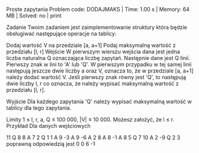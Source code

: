 Proste zapytania
Problem code: DODAJMAKS | Time: 1.00 s | Memory: 64 MB | Solved: no | print

Zadanie
Twoim zadaniem jest zaimplementowanie struktury która będzie obsługiwać następujące operacje na tablicy:

Dodaj wartość V na przedziale [a, a+1]
Podaj maksymalną wartość z przedziału [l, r]
Wejście
W pierwszym wierszu wejścia dana jest jedna liczba naturalna Q oznaczająca liczbę zapytań. Następnie dane jest Q linii. Pierwszy znak w lini to 'A' lub 'Q'. W pierwszym przypadku w tej samej linii następują jeszcze dwie liczby a oraz V, oznacza to, że w przedziale [a, a+1] należy dodać wartość V. Jeśli pierwszy znak równy jest 'Q', to następują dwie liczby l, r co oznacza, że należy wypisać maksymalną wartość z przedziału [l, r].

Wyjście
Dla każdego zapytania 'Q' należy wypisać maksymalną wartość w tablicy dla tego zapytania.

Limity
1 ≤ l, r, a, Q ≤ 100 000, |V| ≤ 10 000. Możesz założyć, że l ≤ r.
Przykład
Dla danych wejściowych

11
Q 8 8
A 7 2
Q 1 1
A 9 -3
A 9 -6
A 2 8
A 8 -1
A 8 5
Q 7 10
A 2 -9
Q 2 3
poprawną odpowiedzią jest
0
0
6
-1
